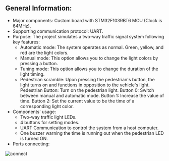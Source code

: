 ## General Information:
- Major components: Custom board with STM32F103RBT6 MCU (Clock is 64MHz).
- Supporting communication protocol: UART.
- Purpose: The project simulates a two-way traffic signal system following key features:
    - Automatic mode: The system operates as normal. Green, yellow, and red are the light colors.
    - Manual mode: This option allows you to change the light colors by pressing a button.
    - Tuning mode: This option allows you to change the duration of the light timing.
    - Pedestrian scramble: Upon pressing the pedestrian's button, the light turns on and functions in opposition to the vehicle's light.
Pedestrian Button: Turn on the pedestrian light.
Button 0: Switch between manual and automatic mode.
Button 1: Increase the value of time.
Button 2: Set the current value to be the time of a corresponding light color.
- Components' usage:
    - Two-way traffic light LEDs.
    - 4 buttons for setting modes.
    - UART Communication to control the system from a host computer.
    - One buzzer warning the time is running out when the pedestrian LED is turned ON.
- Ports connecting:

![connect](https://github.com/vanphuc1208/MCUAssignment/assets/144821367/c931a758-0537-4fa5-bef3-c648de0e1953)

